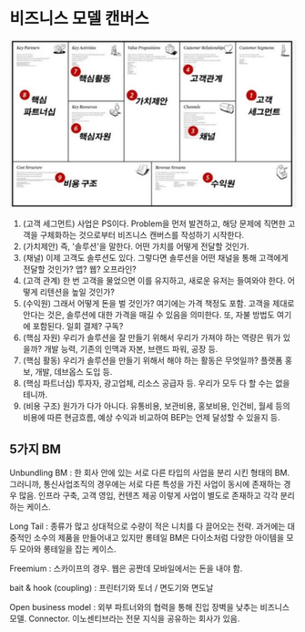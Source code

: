 # 비즈니스 모델 캔버스

<img src="./asset/비캔.png" />

1. (고객 세그먼트) 사업은 PS이다. Problem을 먼저 발견하고, 해당 문제에 직면한 고객을 구체화하는 것으로부터 비즈니스 캔버스를 작성하기 시작한다.
2. (가치제안) 즉, '솔루션'을 말한다. 어떤 가치를 어떻게 전달할 것인가.
3. (채널) 이제 고객도 솔루션도 있다. 그렇다면 솔루션을 어떤 채널을 통해 고객에게 전달할 것인가? 앱? 웹? 오프라인?
4. (고객 관계) 한 번 고객을 물었으면 이를 유지하고, 새로운 유저는 들여와야 한다. 어떻게 리텐션을 높일 것인가?
5. (수익원) 그래서 어떻게 돈을 벌 것인가? 여기에는 가격 책정도 포함. 고객을 제대로 안다는 것은, 솔루션에 대한 가격을 매길 수 있음을 의미한다. 또, 자불 방법도 여기에 포함된다. 일회 결제? 구독?
6. (핵심 자원) 우리가 솔루션을 잘 만들기 위해서 우리가 가져야 하는 역량은 뭐가 있을까? 개발 능력, 기존의 인맥과 자본, 브랜드 파워, 공장 등.
7. (핵심 활동) 우리가 솔루션을 만들기 위해서 해야 하는 활동은 무엇일까? 플랫폼 홍보, 개발, 데브옵스 도입 등.
8. (핵심 파트너십) 투자자, 광고업체, 리소스 공급자 등. 우리가 모두 다 할 수는 없을테니까.
9. (비용 구조) 원가가 다가 아니다. 유통비용, 보관비용, 홍보비용, 인건비, 월세 등의 비용에 따른 현금흐름, 예상 수익과 비교하여 BEP는 언제 달성할 수 있을지 등.


## 5가지 BM  

Unbundling BM : 한 회사 안에 있는 서로 다른 타입의 사업을 분리 시킨 형태의 BM.  
그러니까, 통신사업조직의 경우에는 서로 다른 특성을 가진 사업이 동시에 존재하는 경우 많음. 
인프라 구축, 고객 영입, 컨텐츠 제공 이렇게 사업이 별도로 존재하고 각각 분리하는 케이스. 

Long Tail : 종류가 많고 상대적으로 수량이 적은 니치를 다 끌어오는 전략. 과거에는 대중적인 소수의 제품을 만들어내고 있지만 롱테일 BM은 다이소처럼 다양한 아이템을 모두 모아와 롱테일을 잡는 케이스.  


Freemium : 스카이프의 경우. 웹은 공짠데 모바일에서는 돈을 내야 함. 

bait & hook (coupling) : 프린터기와 토너 / 면도기와 면도날  

Open business model : 외부 파트너와의 협력을 통해 진입 장벽을 낮추는 비즈니스 모델. Connector. 이노센티브라는 전문 지식을 공유하는 회사가 있음.